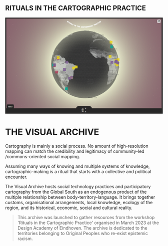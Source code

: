 ## RITUALS IN THE CARTOGRAPHIC PRACTICE

![Cover](https://github.com/lsnmst/cartorituals/blob/main/cover.png?raw=true "cover")

# THE VISUAL ARCHIVE

Cartography is mainly a social process. No amount of high-resolution mapping can match the credibility and legitimacy of community-led /commons-oriented social mapping.

Assuming many ways of knowing and multiple systems of knowledge, cartographic-making is a ritual that starts with a collective and political encounter.

The Visual Archive hosts social technology practices and participatory cartography from the Global South as an endogenous product of the multiple relationship between body-territory-language. It brings together customs, organisational arrangements, local knowledge, ecology of the region, and its historical, economic, social and cultural reality.

> This archive was launched to gather resources from the workshop 'Rituals in the Cartographic Practice' organised in March 2023 at the Design Academy of Eindhoven. The archive is dedicated to the territories belonging to Original Peoples who re-exist epistemic racism.
